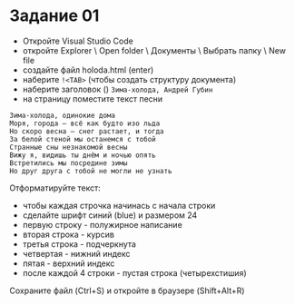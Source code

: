# Задание 01
- Откройте Visual Studio Code
- откройте Explorer \ Open folder \ Документы \ Выбрать папку \ New file
- создайте файл holoda.html (enter)
- наберите `!<TAB>`
(чтобы создать структуру документа)
- наберите заголовок (<title></title>)
`Зима-холода, Андрей Губин`
- на страницу поместите текст песни
```
Зима-холода, одинокие дома
Моря, города — всё как будто изо льда
Но скоро весна — снег растает, и тогда
За белой стеной мы останемся с тобой
Странные сны незнакомой весны
Вижу я, видишь ты днём и ночью опять
Встретились мы посредине зимы
Но друг друга с тобой не могли не узнать
```
Отформатируйте текст:  
- чтобы каждая строчка начинась с начала строки
- сделайте шрифт синий (blue) и размером 24
- первую строку - полужирное написание
- вторая строка - курсив
- третья строка - подчеркнута
- четвертая - нижний индекс
- пятая - верхний индекс
- после каждой 4 строки - пустая строка (четырехстишия)

Сохраните файл (Ctrl+S) и откройте в браузере (Shift+Alt+R)
